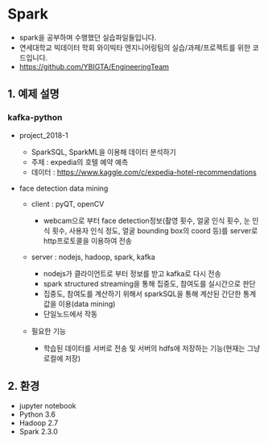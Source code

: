 ﻿# Spark
- spark을 공부하며 수행했던 실습파일들입니다.
- 연세대학교 빅데이터 학회 와이빅타 엔지니어링팀의 실습/과제/프로젝트를 위한 코드입니다.
- https://github.com/YBIGTA/EngineeringTeam

## 1. 예제 설명
### kafka-python
- project_2018-1
  - SparkSQL, SparkML을 이용해 데이터 분석하기
  - 주제 : expedia의 호텔 예약 예측
  - 데이터 : https://www.kaggle.com/c/expedia-hotel-recommendations
  
- face detection data mining
  - client : pyQT, openCV
    - webcam으로 부터 face detection정보(촬영 횟수, 얼굴 인식 횟수, 눈 인식 횟수, 사용자 인식 정도, 얼굴 bounding box의 coord 등)를 server로 http프로토콜을 이용하여 전송
    
  - server : nodejs, hadoop, spark, kafka
    - nodejs가 클라이언트로 부터 정보를 받고 kafka로 다시 전송
    - spark structured streaming을 통해 집중도, 참여도를 실시간으로 판단
    - 집중도, 참여도를 계산하기 위해서 sparkSQL을 통해 계산된 간단한 통계값을 이용(data mining)
    - 단일노드에서 작동
    
  - 필요한 기능
    - 학습된 데이터를 서버로 전송 및 서버의 hdfs에 저장하는 기능(현재는 그냥 로컬에 저장) 
  
## 2. 환경
- jupyter notebook
- Python 3.6
- Hadoop 2.7
- Spark 2.3.0
